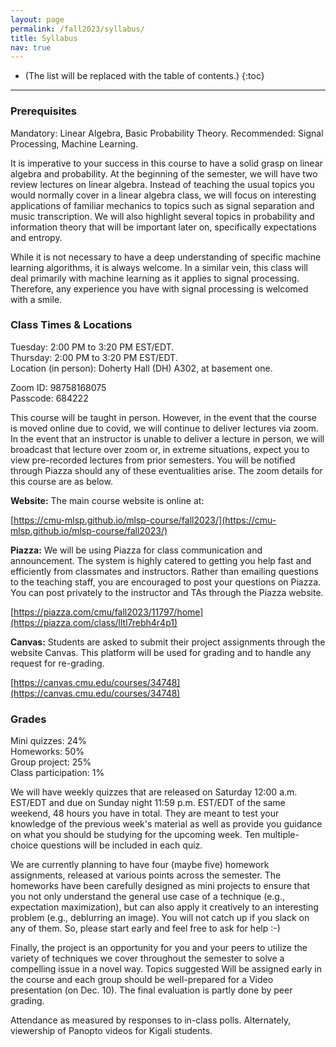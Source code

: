 ```yaml
---
layout: page
permalink: /fall2023/syllabus/
title: Syllabus
nav: true
---
```

* (The list will be replaced with the table of contents.)
{:toc}

***

### Prerequisites
Mandatory: Linear Algebra, Basic Probability Theory.
Recommended: Signal Processing, Machine Learning.

It is imperative to your success in this course to have a solid grasp on linear algebra and probability. At the beginning of the semester, we will have two review lectures on linear algebra. Instead of teaching the usual topics you would normally cover in a linear algebra class, we will focus on interesting applications of familiar mechanics to topics such as signal separation and music transcription. We will also highlight several topics in probability and information theory that will be important later on, specifically expectations and entropy.

While it is not necessary to have a deep understanding of specific machine learning algorithms, it is always welcome. In a similar vein, this class will deal primarily with machine learning as it applies to signal processing. Therefore, any experience you have with signal processing is welcomed with a smile.

### Class Times & Locations
Tuesday: 2:00 PM to 3:20 PM EST/EDT. <br>
Thursday: 2:00 PM to 3:20 PM EST/EDT. <br>
Location (in person): Doherty Hall (DH) A302, at basement one.

Zoom ID: 98758168075 <br>
Passcode: 684222

This course will be taught in person. However, in the event that the course is moved online due to covid, we will continue to deliver lectures via zoom. In the event that an instructor is unable to deliver a lecture in person, we will broadcast that lecture over zoom or, in extreme situations, expect you to view pre-recorded lectures from prior semesters. You will be notified through Piazza should any of these eventualities arise. The zoom details for this course are as below.

**Website:** The main course website is online at:

[https://cmu-mlsp.github.io/mlsp-course/fall2023/](https://cmu-mlsp.github.io/mlsp-course/fall2023/)

**Piazza:** We will be using Piazza for class communication and announcement. The system is highly catered to getting you help fast and efficiently from classmates and instructors. Rather than emailing questions to the teaching staff, you are encouraged to post your questions on Piazza. You can post privately to the instructor and TAs through the Piazza website.

[https://piazza.com/cmu/fall2023/11797/home](https://piazza.com/class/lltl7rebh4r4p1)

**Canvas:** Students are asked to submit their project assignments through the website Canvas. This platform will be used for grading and to handle any request for re-grading. 

[https://canvas.cmu.edu/courses/34748](https://canvas.cmu.edu/courses/34748)

### Grades
Mini quizzes: 24% <br>
Homeworks: 50% <br>
Group project: 25% <br>
Class participation: 1% <br>

We will have weekly quizzes that are released on Saturday 12:00 a.m. EST/EDT and due on Sunday night 11:59 p.m. EST/EDT of the same weekend, 48 hours you have in total. They are meant to test your knowledge of the previous week's material as well as provide you guidance on what you should be studying for the upcoming week. Ten multiple-choice questions will be included in each quiz.

We are currently planning to have four (maybe five) homework assignments, released at various points across the semester. The homeworks have been carefully designed as mini projects to ensure that you not only understand the general use case of a technique (e.g., expectation maximization), but can also apply it creatively to an interesting problem (e.g., deblurring an image). You will not catch up if you slack on any of them. So, please start early and feel free to ask for help :-)

Finally, the project is an opportunity for you and your peers to utilize the variety of techniques we cover throughout the semester to solve a compelling issue in a novel way. Topics suggested Will be assigned early in the course and each group should be well-prepared for a Video presentation (on Dec. 10). The final evaluation is partly done by peer grading.

Attendance as measured by responses to in-class polls. Alternately, viewership of Panopto videos for Kigali students.
